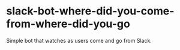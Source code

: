 # slack-bot-where-did-you-come-from-where-did-you-go
Simple bot that watches as users come and go from Slack.
